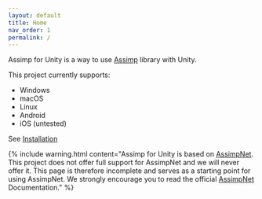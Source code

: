 ```yaml
---
layout: default
title: Home
nav_order: 1
permalink: /
---
```


Assimp for Unity is a way to use [Assimp](https://github.com/assimp/assimp) library with Unity.

This project currently supports:
- Windows
- macOS
- Linux
- Android
- iOS (untested)

See [Installation](installation.md)

{% include warning.html content="Assimp for Unity is based on [AssimpNet](https://bitbucket.org/Starnick/assimpnet/). This project does not offer full support for AssimpNet and we will never offer it. This page is therefore incomplete and serves as a starting point for using AssimpNet. We strongly encourage you to read the official [AssimpNet](https://bitbucket.org/Starnick/assimpnet/) Documentation." %}
